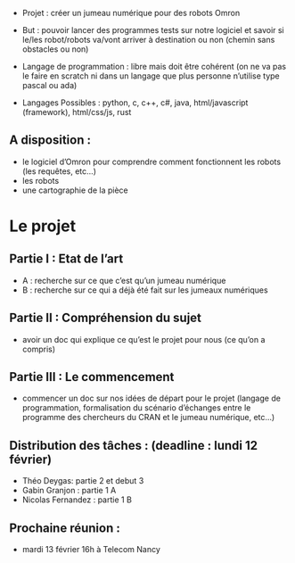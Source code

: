 - Projet : créer un jumeau numérique pour des robots Omron

- But : pouvoir lancer des programmes tests sur notre logiciel et savoir si le/les robot/robots va/vont arriver à destination ou non (chemin sans obstacles ou non)

- Langage de programmation : libre mais doit être cohérent (on ne va pas le faire en scratch ni dans un langage que plus personne n’utilise type pascal ou ada)

- Langages Possibles : python, c, c++, c#, java, html/javascript (framework), html/css/js, rust


## A disposition : 
- le logiciel d’Omron pour comprendre comment fonctionnent les robots (les requêtes, etc…)
- les robots
- une cartographie de la pièce



# Le projet

## Partie I : Etat de l’art
- A : recherche sur ce que c’est qu’un jumeau numérique
- B : recherche sur ce qui a déjà été fait sur les jumeaux numériques


## Partie II : Compréhension du sujet
- avoir un doc qui explique ce qu’est le projet pour nous (ce qu’on a compris)


## Partie III : Le commencement
- commencer un doc sur nos idées de départ pour le projet (langage de programmation, formalisation du scénario d’échanges entre le programme des chercheurs du CRAN et le jumeau numérique, etc…)


## Distribution des tâches : (deadline : lundi 12 février)
- Théo Deygas: partie 2 et debut 3
- Gabin Granjon : partie 1 A
- Nicolas Fernandez : partie 1 B



## Prochaine réunion : 
- mardi 13 février 16h à Telecom Nancy
